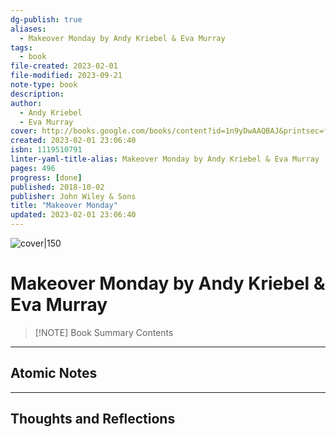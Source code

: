```yaml
---
dg-publish: true
aliases:
  - Makeover Monday by Andy Kriebel & Eva Murray
tags:
  - book
file-created: 2023-02-01
file-modified: 2023-09-21
note-type: book 
description: 
author:
  - Andy Kriebel
  - Eva Murray
cover: http://books.google.com/books/content?id=1n9yDwAAQBAJ&printsec=frontcover&img=1&zoom=1&edge=curl&source=gbs_api
created: 2023-02-01 23:06:40
isbn: 1119510791 
linter-yaml-title-alias: Makeover Monday by Andy Kriebel & Eva Murray
pages: 496
progress: [done]
published: 2018-10-02
publisher: John Wiley & Sons
title: "Makeover Monday"
updated: 2023-02-01 23:06:40
---
```


![cover|150](http://books.google.com/books/content?id=1n9yDwAAQBAJ&printsec=frontcover&img=1&zoom=1&edge=curl&source=gbs_api)

# Makeover Monday by Andy Kriebel & Eva Murray

> [!NOTE] Book Summary
> Contents

---

## Atomic Notes

---

## Thoughts and Reflections
